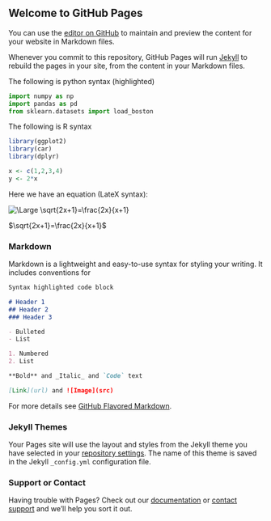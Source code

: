## Welcome to GitHub Pages

You can use the [editor on GitHub](https://github.com/dvasiliu/Data-Project/edit/gh-pages/index.md) to maintain and preview the content for your website in Markdown files.

Whenever you commit to this repository, GitHub Pages will run [Jekyll](https://jekyllrb.com/) to rebuild the pages in your site, from the content in your Markdown files.

The following is python syntax (highlighted)
```python
import numpy as np
import pandas as pd
from sklearn.datasets import load_boston
```

The following is R syntax

```r
library(ggplot2)
library(car)
library(dplyr)

x <- c(1,2,3,4)
y <- 2*x
```

Here we have an equation (LateX syntax):

![\Large \sqrt{2x+1}=\frac{2x}{x+1}](https://latex.codecogs.com/svg.latex?\sqrt{2x+1}=\frac{2x}{x+1})

$\sqrt{2x+1}=\frac{2x}{x+1}$


### Markdown

Markdown is a lightweight and easy-to-use syntax for styling your writing. It includes conventions for

```markdown
Syntax highlighted code block

# Header 1
## Header 2
### Header 3

- Bulleted
- List

1. Numbered
2. List

**Bold** and _Italic_ and `Code` text

[Link](url) and ![Image](src)
```

For more details see [GitHub Flavored Markdown](https://guides.github.com/features/mastering-markdown/).

### Jekyll Themes

Your Pages site will use the layout and styles from the Jekyll theme you have selected in your [repository settings](https://github.com/dvasiliu/Data-Project/settings). The name of this theme is saved in the Jekyll `_config.yml` configuration file.

### Support or Contact

Having trouble with Pages? Check out our [documentation](https://docs.github.com/categories/github-pages-basics/) or [contact support](https://support.github.com/contact) and we’ll help you sort it out.
